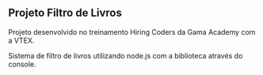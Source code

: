 
## Projeto Filtro de Livros

Projeto desenvolvido no treinamento Hiring Coders da Gama Academy com a VTEX.

Sistema de filtro de livros utilizando node.js com a biblioteca através do console.

